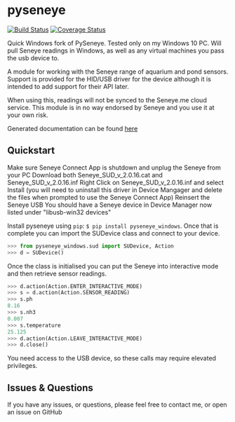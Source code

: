 # pyseneye

[![Build Status](https://travis-ci.org/mcclown/pyseneye.svg?branch=master)](https://travis-ci.org/mcclown/pyseneye)
[![Coverage Status](https://coveralls.io/repos/mcclown/pyseneye/badge.svg?branch=master&service=github)](https://coveralls.io/github/mcclown/pyseneye?branch=master)

Quick Windows fork of PySeneye.  Tested only on my Windows 10 PC.  Will pull Seneye readings in Windows, as well as any virtual machines you pass the usb device to.

A module for working with the Seneye range of aquarium and pond sensors. Support is provided for the HID/USB driver for the device although it is intended to add support for their API later.

When using this, readings will not be synced to the Seneye.me cloud service. This module is in no way endorsed by Seneye and you use it at your own risk.

Generated documentation can be found [here](http://pyseneye.readthedocs.io/en/latest/)

Quickstart
----------
Make sure Seneye Connect App is shutdown and unplug the Seneye from your PC
Download both Seneye_SUD_v_2.0.16.cat and Seneye_SUD_v_2.0.16.inf
Right Click on Seneye_SUD_v_2.0.16.inf and select Install
(you will need to uninstall this driver in Device Mangager and delete the files when prompted to use the Seneye Connect App)
Reinsert the Seneye USB
You should have a Seneye device in Device Manager now listed under "libusb-win32 devices"

Install pyseneye using `pip`: `$ pip install pyseneye_windows`. Once that is complete you can import the SUDevice class and connect to your device.

```python
>>> from pyseneye_windows.sud import SUDevice, Action
>>> d = SUDevice()
```

Once the class is initialised you can put the Seneye into interactive mode and then retrieve sensor readings.

```python
>>> d.action(Action.ENTER_INTERACTIVE_MODE)
>>> s = d.action(Action.SENSOR_READING)
>>> s.ph
8.16
>>> s.nh3
0.007
>>> s.temperature
25.125
>>> d.action(Action.LEAVE_INTERACTIVE_MODE)
>>> d.close()
```

You need access to the USB device, so these calls may require elevated privileges.

Issues & Questions
------------------

If you have any issues, or questions, please feel free to contact me, or open an issue on GitHub

